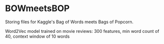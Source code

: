 # BOWmeetsBOP
Storing files for Kaggle's Bag of Words meets Bags of Popcorn.

Word2Vec model trained on movie reviews: 300 features, min word count of 40, context window of 10 words
